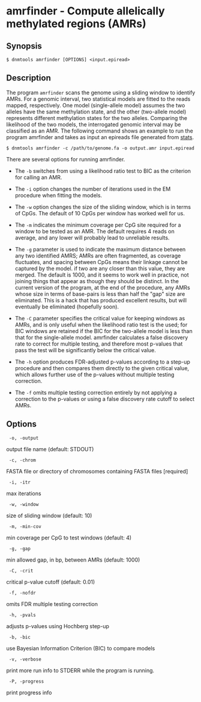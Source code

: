 # amrfinder - Compute allelically methylated regions (AMRs)

## Synopsis
```
$ dnmtools amrfinder [OPTIONS] <input.epiread>
```

## Description

The program `amrfinder` scans the genome using a sliding window to
identify AMRs. For a genomic interval, two statistical models are
fitted to the reads mapped, respectively. One model (single-allele
model) assumes the two alleles have the same methylation state, and
the other (two-allele model) represents different methylation states
for the two alleles.  Comparing the likelihood of the two models, the
interrogated genomic interval may be classified as an AMR.  The
following command shows an example to run the program amrfinder and
takes as input an epireads file generated from
[stats](../states).

```
$ dnmtools amrfinder -c /path/to/genome.fa -o output.amr input.epiread
```

There are several options for running amrfinder.

 * The `-b` switches from
using a likelihood ratio test to BIC as the criterion for calling an
AMR.

 * The `-i` option changes the number of iterations used in the EM
procedure when fitting the models.

 * The `-w` option changes the size of
the sliding window, which is in terms of CpGs. The default of 10 CpGs
per window has worked well for us.

 * The `-m` indicates the minimum
coverage per CpG site required for a window to be tested as an AMR.
The default requires 4 reads on average, and any lower will probably
lead to unreliable results.

 * The `-g` parameter is used to indicate the maximum distance between
   any two identified AMRS; AMRs are often fragmented, as coverage
fluctuates, and spacing between CpGs means their linkage cannot be
captured by the model.  if two are any closer than this value, they
are merged. The default is 1000, and it seems to work well in
practice, not joining things that appear as though they should be
distinct. In the current version of the program, at the end of the
procedure, any AMRs whose size in terms of base-pairs is less than
half the "gap" size are eliminated. This is a hack that has produced
excellent results, but will eventually be eliminated (hopefully soon).

 * The `-C` parameter specifies the critical value for keeping windows
   as AMRs, and is only useful when the likelihood ratio test is the
used; for BIC windows are retained if the BIC for the two-allele model
is less than that for the single-allele model.  amrfinder calculates a
false discovery rate to correct for multiple testing, and therefore
most p-values that pass the test will be significantly below the
critical value.

 * The `-h` option produces FDR-adjusted p-values according to a
   step-up procedure and then compares them directly to the given
critical value, which allows further use of the p-values without
multiple testing correction.

 * The `-f` omits multiple testing correction entirely by not applying
   a correction to the p-values or using a false discovery rate cutoff
to select AMRs.

## Options

```
 -o, -output
```
output file name (default: STDOUT)
```
 -c, -chrom
```
FASTA file or directory of chromosomes containing FASTA files [required]
```
 -i, -itr
```
max iterations
```
 -w, -window
```
size of sliding window (default: 10)
```
 -m, -min-cov
```
min coverage per CpG to test windows (default: 4)
```
 -g, -gap
```
min allowed gap, in bp, between AMRs (default: 1000)
```
 -C, -crit
```
critical p-value cutoff (default: 0.01)
```
 -f, -nofdr
```
omits FDR multiple testing correction
```
 -h, -pvals
```
 adjusts p-values using Hochberg step-up
```
 -b, -bic
```
use Bayesian Information Criterion (BIC) to compare models
```
 -v, -verbose
```
print more run info to STDERR while the program is running.
```
 -P, -progress
```
print progress info
